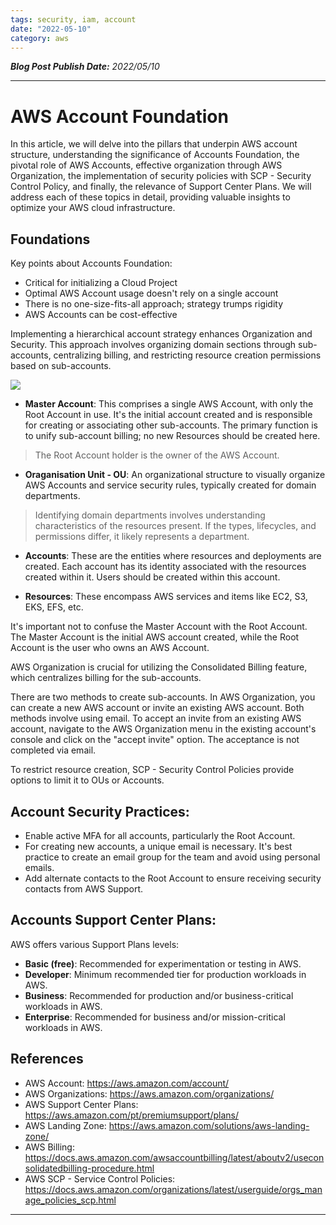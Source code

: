 ```yaml
---
tags: security, iam, account
date: "2022-05-10"
category: aws
---
```


*__Blog Post Publish Date:__ 2022/05/10*

---

# AWS Account Foundation

In this article, we will delve into the pillars that underpin AWS account structure, understanding the significance of Accounts Foundation, the pivotal role of AWS Accounts, effective organization through AWS Organization, the implementation of security policies with SCP - Security Control Policy, and finally, the relevance of Support Center Plans. We will address each of these topics in detail, providing valuable insights to optimize your AWS cloud infrastructure.

## Foundations

Key points about Accounts Foundation:

- Critical for initializing a Cloud Project
- Optimal AWS Account usage doesn't rely on a single account
- There is no one-size-fits-all approach; strategy trumps rigidity
- AWS Accounts can be cost-effective

Implementing a hierarchical account strategy enhances Organization and Security. This approach involves organizing domain sections through sub-accounts, centralizing billing, and restricting resource creation permissions based on sub-accounts.

![](./img/2022/2022-05-10-account-diagram.drawio.png)

- __Master Account__: This comprises a single AWS Account, with only the Root Account in use. It's the initial account created and is responsible for creating or associating other sub-accounts. The primary function is to unify sub-account billing; no new Resources should be created here.

> The Root Account holder is the owner of the AWS Account.

- __Oraganisation Unit - OU__: An organizational structure to visually organize AWS Accounts and service security rules, typically created for domain departments.
> Identifying domain departments involves understanding characteristics of the resources present. If the types, lifecycles, and permissions differ, it likely represents a department.

- __Accounts__: These are the entities where resources and deployments are created. Each account has its identity associated with the resources created within it. Users should be created within this account.

- __Resources__: These encompass AWS services and items like EC2, S3, EKS, EFS, etc.

It's important not to confuse the Master Account with the Root Account. The Master Account is the initial AWS account created, while the Root Account is the user who owns an AWS Account.

AWS Organization is crucial for utilizing the Consolidated Billing feature, which centralizes billing for the sub-accounts.

There are two methods to create sub-accounts. In AWS Organization, you can create a new AWS account or invite an existing AWS account. Both methods involve using email. To accept an invite from an existing AWS account, navigate to the AWS Organization menu in the existing account's console and click on the "accept invite" option. The acceptance is not completed via email.

To restrict resource creation, SCP - Security Control Policies provide options to limit it to OUs or Accounts.

## Account Security Practices:

- Enable active MFA for all accounts, particularly the Root Account.
- For creating new accounts, a unique email is necessary. It's best practice to create an email group for the team and avoid using personal emails.
- Add alternate contacts to the Root Account to ensure receiving security contacts from AWS Support.

## Accounts Support Center Plans:

AWS offers various Support Plans levels:

- __Basic (free)__: Recommended for experimentation or testing in AWS.
- __Developer__: Minimum recommended tier for production workloads in AWS.
- __Business__: Recommended for production and/or business-critical workloads in AWS.
- __Enterprise__: Recommended for business and/or mission-critical workloads in AWS.

## References

- AWS Account: <https://aws.amazon.com/account/>
- AWS Organizations: <https://aws.amazon.com/organizations/>
- AWS Support Center Plans: <https://aws.amazon.com/pt/premiumsupport/plans/>
- AWS Landing Zone: <https://aws.amazon.com/solutions/aws-landing-zone/>
- AWS Billing: <https://docs.aws.amazon.com/awsaccountbilling/latest/aboutv2/useconsolidatedbilling-procedure.html>
- AWS SCP - Service Control Policies: <https://docs.aws.amazon.com/organizations/latest/userguide/orgs_manage_policies_scp.html>

---

